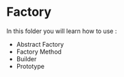 # Factory

In this folder you will learn how to use :

- Abstract Factory
- Factory Method
- Builder
- Prototype
